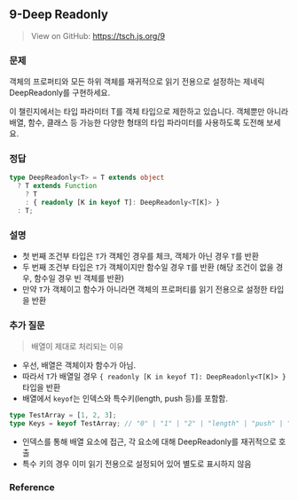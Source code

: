 ## 9-Deep Readonly

> View on GitHub: https://tsch.js.org/9

### 문제

객체의 프로퍼티와 모든 하위 객체를 재귀적으로 읽기 전용으로 설정하는 제네릭 DeepReadonly<T>를 구현하세요.

이 챌린지에서는 타입 파라미터 T를 객체 타입으로 제한하고 있습니다. 객체뿐만 아니라 배열, 함수, 클래스 등 가능한 다양한 형태의 타입 파라미터를 사용하도록 도전해 보세요.

### 정답

```ts
type DeepReadonly<T> = T extends object
  ? T extends Function
    ? T
    : { readonly [K in keyof T]: DeepReadonly<T[K]> }
  : T;
```

### 설명

- 첫 번째 조건부 타입은 `T`가 객체인 경우를 체크, 객체가 아닌 경우 `T`를 반환
- 두 번째 조건부 타입은 `T`가 객체이지만 함수일 경우 `T`를 반환 (해당 조건이 없을 경우, 함수일 경우 빈 객체를 반환)
- 만약 `T`가 객체이고 함수가 아니라면 객체의 프로퍼티를 읽기 전용으로 설정한 타입을 반환

### 추가 질문

> 배열이 제대로 처리되는 이유

- 우선, 배열은 객체이자 함수가 아님.
- 따라서 `T`가 배열일 경우 `{ readonly [K in keyof T]: DeepReadonly<T[K]> }` 타입을 반환
- 배열에서 `keyof`는 인덱스와 특수키(length, push 등)를 포함함.

```ts
type TestArray = [1, 2, 3];
type Keys = keyof TestArray; // "0" | "1" | "2" | "length" | "push" | "pop" | "concat" | ...
```

- 인덱스를 통해 배열 요소에 접근, 각 요소에 대해 DeepReadonly를 재귀적으로 호출
- 특수 키의 경우 이미 읽기 전용으로 설정되어 있어 별도로 표시하지 않음

### Reference
